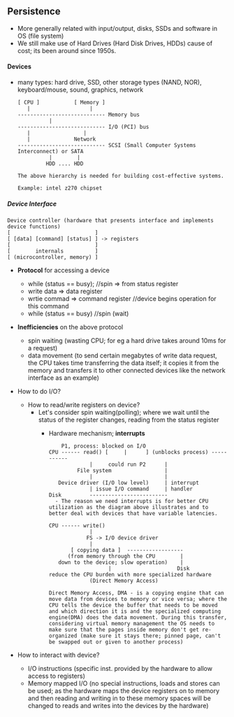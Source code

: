 ## Persistence
- More generally related with input/output, disks, SSDs and software in OS (file system)
- We still make use of Hard Drives (Hard Disk Drives, HDDs) cause of cost; its been around since 1950s.

#### Devices
- many types: hard drive, SSD, other storage types (NAND, NOR), keyboard/mouse, sound, graphics, network

      [ CPU ]           [ Memory ]      
         |                   |
      ---------------------------- Memory bus
                |
      ---------------------------- I/O (PCI) bus
         |                 |
         |              Network
      ---------------------------- SCSI (Small Computer Systems Interconnect) or SATA
                |        |
               HDD .... HDD 
               
      The above hierarchy is needed for building cost-effective systems.
               
      Example: intel z270 chipset
          
##### Device Interface 

    Device controller (hardware that presents interface and implements device functions)
    [                           ]
    [ [data] [command] [status] ] -> registers
    [                           ]
    [        internals          ]
    [ (microcontroller, memory) ]
    
    
- **Protocol** for accessing a device
  - while (status == busy); //spin => from status register
  - write data => data register
  - wrtie commad => command register //device begins operation for this command
  - while (status == busy) //spin (wait)

- **Inefficiencies** on the above protocol
  - spin waiting (wasting CPU; for eg a hard drive takes around 10ms for a request)
  - data movement (to send certain megabytes of write data request, the CPU takes time transferring the data itself; it copies it from the memory and transfers it to other connected devices like the network interface as an example)
- How to do I/O?
  - How to read/write registers on device?  
    - Let's consider spin waiting(polling); where we wait until the status of the register changes, reading from the status register
      - Hardware mechanism; **interrupts**  

                P1, process: blocked on I/O
            CPU ------ read() [     |      ] (unblocks process) -----------
                         |     could run P2      |
                     File system                 |
                         |                       |
               Device driver (I/O low level)     | interrupt
                         | issue I/O command     | handler
            Disk         -------------------------
              - The reason we need interrupts is for better CPU utilization as the diagram above illustrates and to better deal with devices that have variable latencies.

            CPU ------ write()
                         |
                        FS -> I/O device driver
                         |
                   [ copying data ]  ------------------ 
                  (from memory through the CPU        |
               down to the device; slow operation)    |
                               |                     Disk            
            reduce the CPU burden with more specialized hardware
                         (Direct Memory Access)
            
            Direct Memory Access, DMA - is a copying engine that can move data from devices to memory or vice versa; where the CPU tells the device the buffer that needs to be moved and which direction it is and the specialized computing engine(DMA) does the data movement. During this transfer, considering virtual memory management the OS needs to make sure that the pages inside memory don't get re-organized (make sure it stays there; pinned page, can't be swapped out or given to another process)
            
- How to interact with device?
  - I/O instructions (specific inst. provided by the hardware to allow access to registers) 
  - Memory mapped I/O (no special instructions, loads and stores can be used; as the hardware maps the device registers on to memory and then reading and writing in to these memory spaces will be changed to reads and writes into the devices by the hardware)




